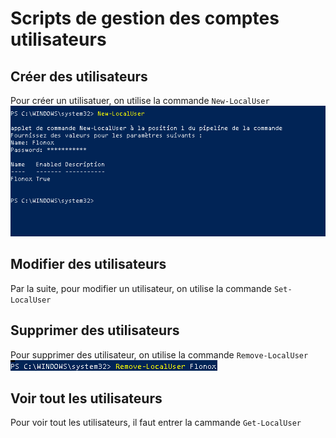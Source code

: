 # Scripts de gestion des comptes utilisateurs

## Créer des utilisateurs
Pour créer un utilisatuer, on utilise la commande ```New-LocalUser```   
![lol](https://github.com/Flodagnas/FlorianDAGNAS_Linux/blob/main/Cours_PowerShell/1.PNG)

## Modifier des utilisateurs
Par la suite, pour modifier un utilisateur, on utilise la commande ```Set-LocalUser```

## Supprimer des utilisateurs
Pour supprimer des utilisateur, on utilise la commande ```Remove-LocalUser```   
![lol](https://github.com/Flodagnas/FlorianDAGNAS_Linux/blob/main/Cours_PowerShell/2.PNG)

## Voir tout les utilisateurs
Pour voir tout les utilisateurs, il faut entrer la cammande ```Get-LocalUser```   



